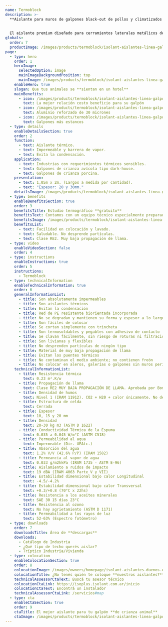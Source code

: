 ```yaml
---
name: Termoblock
description: >-
  **Aislante para muros de galpones black-out de pollos y climatizados de cerdos.**
  
  
  El aislante premium diseñado para cerramientos laterales metálicos de galpones avícolas y porcinos, siendo una alternativa económica al panel frigorífico o termopanel de chapa con poliuretano. La espuma de alta densidad y su aluminio de 30 micrones, lo hacen resistente a los esfuerzo y acción de los animales.
globals:
  order: 7
  productImage: /images/products/termoblock/isolant-aislantes-linea-galpones-y-tinglados-termoblock-producto-rollo.png
page:
  - type: hero
    order: 1
    heroImage:
      selectedOption: image
      mainImageBackgroundPosition: top
      mainImage: /images/products/termoblock/isolant-aislantes-linea-galpones-y-tinglados-termoblock-imagen-principal.jpg
    enableHero: true
    slogan: Que tus animales se **sientan en un hotel**
    mainBenefits:
      - icon: /images/products/termoblock/isolant-aislantes-linea-galpones-y-tinglados-termoblock-beneficio-1.svg
        text: La mejor relación costo beneficio para su galpón
      - icon: /images/products/termoblock/isolant-aislantes-linea-galpones-y-tinglados-termoblock-beneficio-2.svg
        text: Aluminio reforzado de 30 micrones
      - icon: /images/products/termoblock/isolant-aislantes-linea-galpones-y-tinglados-termoblock-beneficio-3.svg
        text: Galpones más estancos
  - type: details
    enableDetailsSection: true
    order: 2
    function:
      - text: Aislante térmico.
      - text: Impermeable y barrera de vapor.
      - text: Evita la condensación.
    application:
      - text: Industrias con requerimientos térmicos sensibles.
      - text: Galpones de crianza avícola tipo dark-house.
      - text: Galpones de crianza porcina.
    presentation:
      - text: 1,05m x 2m. (Largos a medida por cantidad).
      - text: "Espesor: 20 y 30mm."
    detailsImage: /images/products/termoblock/isolant-aislantes-linea-galpones-y-tinglados-termoblock-imagen-detalle.jpg
  - type: benefits
    enableBenefitsSection: true
    order: 3
    benefitsTitle: Estudio termográfico **gratuito**
    benefitsText: Contamos con un equipo técnico especialmente preparado en el asesoramiento y análisis de galpones de crianza animal. Conocé más sobre nuestro análisis termográfico gratuito en obra e informes generados con termógrafos colocados en tus galpones.
    benefitsImage: /images/products/termoblock/isolant-aislantes-linea-galpones-y-tinglados-termoblock-beneficio-exclusivo.jpg
    benefitsList:
      - text: Facilidad en colocación y lavado.
      - text: Saludable. No desprende partículas.
      - text: Clase RE2. Muy baja propagación de llama.
  - type: video
    enableVideoSection: false
    order: 4
  - type: instructions
    enableInstructions: true
    order: 5
    instructions:
      - Termoblock
  - type: technicalInformation
    enableTechnicalInformation: true
    order: 6
    generalInformationList:
      - title: Son absolutamente impermeables
      - title: Son aislantes térmicos
      - title: Evitan la condensación
      - title: Red de PE resistente biorientada incorporada
      - title: No se degradan y mantienen su forma y espesor a lo largo del tiempo
      - title: Son fáciles de colocar
      - title: Se cortan simplemente con trincheta
      - title: Son termosoldables y pegables con adhesivo de contacto
      - title: Se clavan fácilmente, sin riesgo de roturas ni filtraciones
      - title: Son livianas y flexibles
      - title: No desprenden partículas de ningún tipo
      - title: Material de muy baja propagación de llama
      - title: Evitan los puentes térmicos
      - title: No contaminan el medio ambiente; no contienen freón
      - title: No colocar en aleros, galerías o galpones sin muros perimetrales que protejan de la reflexión indirecta de los rayos UV
    technicalInformationList:
      - title: Resistencia térmica
        text: 0.23 m².K/w
      - title: Propagación de llama
        text: Clase RE2 MUY BAJA PROPAGACIÓN DE LLAMA. Aprobada por Bomberos Argentina.
      - title: Densidad de humos
        text: Nivel 1 (IRAM 11912). CO2 + H20 + calor únicamente. No desprende gases envenenantes.
      - title: Estructura de celda
        text: Cerrada
      - title: Espesor
        text: 10, 15 y 20 mm
      - title: Densidad
        text: 20-30 kg m3 (ASTM D 1622)
      - title: Conductividad Térmica de la Espuma
        text: 0.035 a 0.045 W/m°C (ASTM C518)
      - title: Permeabilidad al agua
        text: Impermeable (Dir. UEAtc.)
      - title: Absorción del agua
        text: 1.2% V/V (42.6% P/P) (IRAM 1582)
      - title: Permeancia al vapor de agua
        text: 0.033 g/m2hkPa (IRAM 1735 - ASTM E-96)
      - title: Aislamiento a ruidos de impacto
        text: 19 dBA (IRAM 4063 Parte V y VII)
      - title: Estabilidad dimensional bajo calor Longitudinal
        text: -4.5/-4.2%
      - title: Estabilidad dimensional bajo calor Transversal
        text: +0.3/+0.8 (70°C x 22hs)
      - title: Resistencia a los aceites minerales
        text: SAE 30 15 días 23°C
      - title: Resistencia al ozono
        text: No hay agrietamiento (ASTM D 1171)
      - title: Permeabilidad a los rayos de luz
        text: 52-63% (Espectro fotómetro)
  - type: downloads
    order: 7
    downloadsTitle: Área de **descargas**
    downloads:
      - Catálogo de Industria
      - ¿Qué tipo de techo querés aislar?
      - Tríptico Industria/Vivienda
  - type: colocation
    enableColocationSection: true
    order: 8
    colocationImage: /images/owners/homepage/isolant-aislantes-duenos-e-inquilinos-isoplus-colocation.jpg
    colocationTitle: ¿No tenés quién te coloque **nuestros aislantes?**
    technicalAssessorCtaText: Buscá tu asesor técnico
    colocationCtaLink: https://isoplus.isolant.com.ar/inicio
    colocationCtaText: Encontrá un instalador
    technicalAssessorCtaLink: /servicios#map
  - type: cta
    enableCtaSection: true
    order: 9
    ctaTitle: El mejor aislante para tu galpón **de crianza animal**
    ctaImage: /images/products/termoblock/isolant-aislantes-linea-galpones-y-tinglados-termoblock-cta.jpg
---
```

